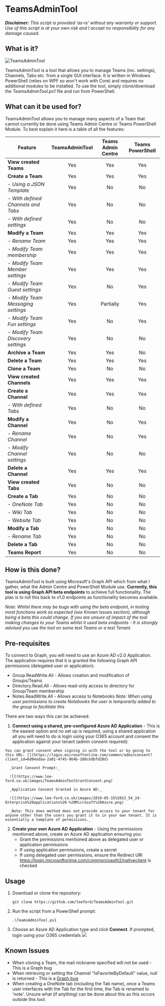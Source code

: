 # TeamsAdminTool

_**Disclaimer:** This script is provided ‘as-is’ without any warranty or support. Use of this script is at your own risk and I accept no responsibility for any damage caused._

## What is it?
![TeamsAdminTool](https://www.lee-ford.co.uk/images/TeamsAdminTool.png)

TeamsAdminTool is a tool that allows you to manage Teams (inc. settings), Channels, Tabs etc. from a single GUI interface. It is written in Windows PowerShell (relies on WPF so won't work with Core) and requires no additional modules to be installed. To use the tool, simply clone/download the _TeamsAdminTool.ps1_ file and run from PowerShell.

## What can it be used for?
TeamsAdminTool allows you to manage many aspects of a Team that cannot currently be done using Teams Admin Centre or Teams PowerShell Module. To best explain it here is a table of all the features:

| Feature                            | TeamsAdminTool | Teams Admin Centre | Teams PowerShell |
| ---------------------------------- | :------------: | :----------------: | :--------------: |
| **View created Teams**             |      Yes       |        Yes         |       Yes        |
| **Create a Team**                  |      Yes       |        Yes         |       Yes        |
| _- Using a JSON Template_          |      Yes       |         No         |        No        |
| _- With defined Channels and Tabs_ |      Yes       |         No         |        No        |
| _- With defined settings_          |      Yes       |         No         |        No        |
| **Modify a Team**                  |      Yes       |        Yes         |       Yes        |
| _- Rename Team_                    |      Yes       |        Yes         |       Yes        |
| _- Modify Team membership_         |      Yes       |        Yes         |       Yes        |
| _- Modify Team Member settings_    |      Yes       |        Yes         |       Yes        |
| _- Modify Team Guest settings_     |      Yes       |         No         |       Yes        |
| _- Modify Team Messaging settings_ |      Yes       |     Partially      |       Yes        |
| _- Modify Team Fun settings_       |      Yes       |         No         |       Yes        |
| _- Modify Team Discovery settings_ |      Yes       |         No         |        No        |
| **Archive a Team**                 |      Yes       |        Yes         |        No        |
| **Delete a Team**                  |      Yes       |        Yes         |       Yes        |
| **Clone a Team**                   |      Yes       |         No         |        No        |
| **View created Channels**          |      Yes       |        Yes         |       Yes        |
| **Create a Channel**               |      Yes       |        Yes         |       Yes        |
| _- With defined Tabs_              |      Yes       |         No         |        No        |
| **Modify a Channel**               |      Yes       |         No         |       Yes        |
| _- Rename Channel_                 |      Yes       |         No         |       Yes        |
| _- Modify Channel settings_        |      Yes       |         No         |        No        |
| **Delete a Channel**               |      Yes       |        Yes         |       Yes        |
| **View created Tabs**              |      Yes       |         No         |        No        |
| **Create a Tab**                   |      Yes       |         No         |        No        |
| _- OneNote Tab_                    |      Yes       |         No         |        No        |
| _- Wiki Tab_                       |      Yes       |         No         |        No        |
| _- Website Tab_                    |      Yes       |         No         |        No        |
| **Modify a Tab**                   |      Yes       |         No         |        No        |
| _- Rename Tab_                     |      Yes       |         No         |        No        |
| **Delete a Tab**                   |      Yes       |         No         |        No        |
| **Teams Report**                   |      Yes       |         No         |        No        |

## How is this done?
TeamsAdminTool is built using Microsoft's Graph API which from what I gather, what the Admin Centre and PowerShell Module use. **Currently, this tool is using Graph API beta endpoints** to achieve full functionality. The plan is to roll this back to v1.0 endpoints as functionality becomes available.

_Note: Whilst there may be bugs with using the beta endpoint, in testing most functions work as expected (see Known Issues section), although being a beta this could change. If you are unsure of impact of the tool making changes to your Teams whilst it used beta endpoints - It is strongly advised you use the tool on some test Teams or a test Tenant._

## Pre-requisites
To connect to Graph, you will need to use an Azure AD v2.0 Application. The application requires that it is granted the following Graph API permissions (delegated user or application):

* Group.ReadWrite.All - Allows creation and modification of Groups/Teams
* Directory.Read.All - Allows read-only access to directory for Group/Team membership
* Notes.ReadWrite.All - Allows access to Notebooks _Note: When using user permissions to create Notebooks the user is temporarily added to the group to facilitate this_

There are two ways this can be achieved:

  1. **Connect using a shared, pre-configured Azure AD Application** - This is the easiest option and no set up is required, using a shared application all you will need to do is login using your O365 account and consent the application against your tenant (admin consent required):

    You can grant consent when signing in with the tool or by going to this URL: [](https://login.microsoftonline.com/common/adminconsent?client_id=6d84adaa-2a01-4f45-964b-180cbdbfd20d)
     
      _Grant Consent Prompt:_

      ![](https://www.lee-ford.co.uk/images/TeamsAdminToolGrantConsent.png)

      _Application Consent Granted in Azure AD:_

      ![](https://www.lee-ford.co.uk/images/2019-05-15%2013_54_24-Enterprise%20applications%20-%20Microsoft%20Azure.png)

      _Note: This does method does not provide access to your tenant for anyone other than the users you grant it to in your own tenant. It is essentially a template of permissions._
      
  2. **Create your own Azure AD Application** - Using the permissions mentioned above, create an Azure AD application ensuring you:
      * Grant the permissions mentioned above as delegated user or application permissions
      * If using application permissions, create a secret
      * If using delegated user permissions, ensure the Redirect URI https://login.microsoftonline.com/common/oauth2/nativeclient is checked

## Usage

1. Download or clone the repository:
   
    ```git clone https://github.com/leeford/TeamsAdminTool.git```

2. Run the script from a PowerShell prompt:
    
    ```.\TeamsAdminTool.ps1```

3. Choose an Azure AD Application type and click **Connect**. If prompted, login using your O365 credentials
    ![](https://www.lee-ford.co.uk/images/ConnectTeamsAdminTool.png)

## Known Issues

* When cloning a Team, the mail nickname specified will not be used - This is a Graph bug
* When retrieving or setting the Channel "IsFavoriteByDefault" value, null is returned - This is a [Graph bug](https://github.com/microsoftgraph/microsoft-graph-docs/issues/4241)
* When creating a OneNote tab (including the Tab name), once a Teams user interfaces with the Tab for the first time, the Tab is renamed to 'note'. Unsure what (if anything) can be done about this as this occurs outside this tool.